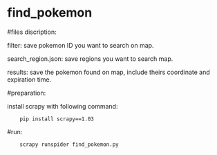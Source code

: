 # find_pokemon
#files discription:

  filter: save pokemon ID you want to search on map.
  
  search_region.json: save regions you want to search map.
  
  results: save the pokemon found on map, include theirs coordinate and expiration time.
  
  
#preparation:

  install scrapy with following command:
  
        pip install scrapy==1.03
        
#run:

        scrapy runspider find_pokemon.py
